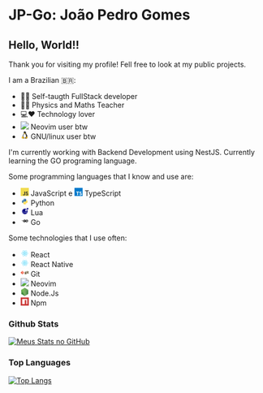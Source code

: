 # JP-Go: João Pedro Gomes

## Hello, World!!

Thank you for visiting my profile! Fell free to look at my public projects.

I am a Brazilian 🇧🇷:

- 🧑‍💻 Self-taugth FullStack developer
- 🧑‍🏫 Physics and Maths Teacher
- 💻❤️ Technology lover
- <img height="16" src="https://raw.githubusercontent.com/neovim/neovim.github.io/master/logos/neovim-logo-300x87.png"> Neovim user btw
- <img height="16" src="https://raw.githubusercontent.com/github/explore/eb40fa94e4b686db568094600bb30065acce30c3/topics/linux/linux.png"> GNU/linux user btw

I'm currently working with Backend Development using NestJS. Currently learning the GO programing language.

Some programming languages that I know and use are:

- <img height="16" src="https://raw.githubusercontent.com/github/explore/80688e429a7d4ef2fca1e82350fe8e3517d3494d/topics/javascript/javascript.png"> JavaScript e <img height="16" src="https://raw.githubusercontent.com/github/explore/80688e429a7d4ef2fca1e82350fe8e3517d3494d/topics/typescript/typescript.png"> TypeScript
- <img height="16" src="https://raw.githubusercontent.com/github/explore/80688e429a7d4ef2fca1e82350fe8e3517d3494d/topics/python/python.png"> Python
- <img height="16" src="https://raw.githubusercontent.com/github/explore/80688e429a7d4ef2fca1e82350fe8e3517d3494d/topics/lua/lua.png"> Lua
- <img height="16" src="https://raw.githubusercontent.com/github/explore/80688e429a7d4ef2fca1e82350fe8e3517d3494d/topics/go/go.png"> Go

Some technologies that I use often:
  
- <img height="16" src="https://raw.githubusercontent.com/github/explore/80688e429a7d4ef2fca1e82350fe8e3517d3494d/topics/react/react.png"> React 
- <img height="16" src="https://raw.githubusercontent.com/github/explore/80688e429a7d4ef2fca1e82350fe8e3517d3494d/topics/react/react.png"> React Native
- <img height="16" src="https://raw.githubusercontent.com/github/explore/80688e429a7d4ef2fca1e82350fe8e3517d3494d/topics/git/git.png"> Git
- <img height="16" src="https://raw.githubusercontent.com/neovim/neovim.github.io/master/logos/neovim-logo-300x87.png"> Neovim
- <img height="16" src="https://raw.githubusercontent.com/github/explore/80688e429a7d4ef2fca1e82350fe8e3517d3494d/topics/nodejs/nodejs.png"> Node.Js
- <img height="16" src="https://raw.githubusercontent.com/github/explore/80688e429a7d4ef2fca1e82350fe8e3517d3494d/topics/npm/npm.png"> Npm


### Github Stats
[![Meus Stats no GitHub](https://github-readme-stats.vercel.app/api?username=JP-Go&show_icons=true&theme=github_dark&include_all_commits=false&custom_title=Meus%20Status%20no%20GitHub)](https://github.com/anuraghazra/github-readme-stats)

### Top Languages
[![Top Langs](https://github-readme-stats.vercel.app/api/top-langs/?username=JP-Go&theme=github_dark&langs_count=6&custom_title=Top%206%20Linguages)](https://github.com/anuraghazra/github-readme-stats)
